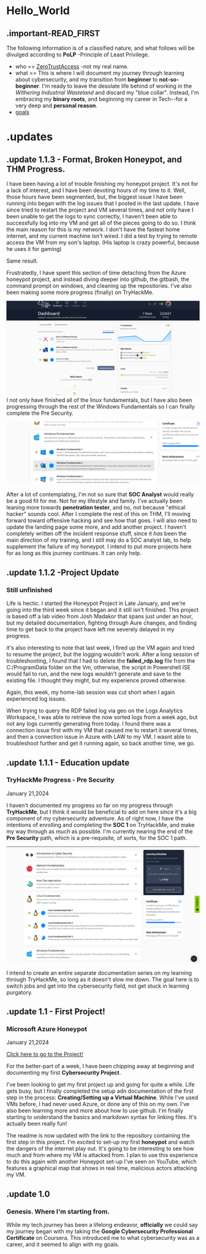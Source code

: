 # Hello_World

## .important-READ_FIRST
The following information is of a classified nature, and what follows will be divulged according to **PoLP** -Principle of Least Privilege.

- who == [ZeroTrustAccess](https://github.com/zerotrustaccess) -not my real name.
- what == This is where I will document my journey through learning about cybersecurity, and my transition from **beginner** to **not-so-beginner**. I'm ready to leave the desolate life behind of working in the *Withering Industrial Wasteland* and discard my "blue collar". Instead, I'm embracing my **binary roots**, and beginning my career in Tech--for a very deep and **personal reason**.
- [goals](https://github.com/zerotrustaccess/cyber/blob/main/goals.md)

# .updates

## .update 1.1.3 - Format, Broken Honeypot, and THM Progress.

I have been having a lot of trouble finishing my honeypot project. It's not for a lack of interest, and I have been devoting hours of my time to it. Well, those hours have been segmented, but, the biggest issue I have been running into began with the log issues that I posted in the last update. I have since tried to restart the project and VM several times, and not only have I been unable to get the logs to sync correctly, I haven't been able to successfully log into my VM and get all of the pieces going to do so. I think the main reason for this is my network. I don't have the fastest home internet, and my current machine isn't wired. I did a test by trying to remote access the VM from my son's laptop. (His laptop is crazy powerful, because he uses it for gaming)

Same result.

Frustratedly, I have spent this section of time detaching from the Azure honeypot project, and instead diving deeper into github, the gitbash, the command prompt on windows, and cleaning up the repositories. I've also been making some more progress (finally) on TryHackMe.

![screenshot of completed linux fundamentals](https://github.com/zerotrustaccess/cyber/blob/main/images/tryhackmepath1.png)
I not only have finished all of the linux fundamentals, but I have also been progressing through the rest of the Windows Fundamentals so I can finally complete the Pre Security.

![screenshot of progress of windows fundamentals](https://github.com/zerotrustaccess/cyber/blob/main/images/tryhackmepath2.png)

After a lot of contemplating, I'm not so sure that **SOC Analyst** would really be a good fit for me. Not for my lifestyle and family. I've actually been leaning more towards **penetration tester**, and no, not because "ethical hacker" sounds cool. After I complete the rest of this on THM, I'll moving forward toward offensive hacking and see how that goes. I will also need to update the landing page some more, and add another project. I haven't completely written off the incident response stuff, since it *has* been the main direction of my training, and I still may do a SOC analyst lab, to help supplement the failure of my honeypot. I intend to put more projects here for as long as this journey continues. It can only help.


## .update 1.1.2 -Project Update
### Still unfinished

Life is hectic. I started the Honeypot Project in Late January, and we're going into the third week since it began and it still isn't finished. This project is based off a lab video from Josh Madakor that spans just under an hour, but my detailed documentation, fighting through Aure changes, and finding time to get back to the project have left me severely delayed in my progress. 

it's also interesting to note that last week, I fired up the VM again and tried to resume the project, but the logging wouldn't work. After a long session of troubleshooting, I found that I had to delete the **failed_rdp.log** file from the C:/ProgramData folder on the Vm, otherwise, the script in Powershell ISE would fail to run, and the new logs wouldn't generate and save to the existing file. I thought they might, but my experience proved otherwise.

Again, this week, my home-lab session was cut short when I again experienced log issues.

When trying to query the RDP failed log via geo on the Logs Analytics Workspace, I was able to retrieve the now sorted logs from a week ago, but not any logs currently generating from today. I found there was a connection issue first with my VM that caused me to restart it several times, and then a connection issue in Azure with LAW to my VM. I wasnt able to troubleshoot further and get it running again, so back another time, we go. 

## .update 1.1.1 - **Education update**
### TryHackMe Progress - Pre Security
January 21,2024

I haven't documented my progress so far on my progress through **TryHackMe**, but I think it would be beneficial to add on here since it's a big component of my cybersecurity adventure. As of right now, I have the intentions of enrolling and completing the **SOC 1** on TryHackMe, and make my way through as much as possible. I'm currently nearing the end of the **Pre Security** path, which is a pre-requisite, of sorts, for the SOC 1 path.

![screenshot of current progress from tryhackme](https://github.com/ZeroTrustAccess/Cyber/blob/main/images/tryhackme1.png)

I intend to create an entire separate documentation series on my learning through TryHackMe, so long as it doesn't slow me down. The goal here is to switch jobs and get into the cybersecurity field, not get stuck in learning purgatory.


## .update 1.1 - **First Project!**
### Microsoft Azure Honeypot
January 21,2024

[Click here to go to the Project!](https://github.com/ZeroTrustAccess/Honeypot/blob/main/README.md)

For the better-part of a week, I have been chipping away at beginning and documenting my first **Cybersecurity Project**.

I've been looking to get my first project up and going for quite a while. Life gets busy, but I finally completed the setup adn documentation of the first step in the process: **Creating/Setting up a Virtual Machine**. While I've used VMs before, I had never used Azure, or done any of this on my own. I've also been learning more and more about how to use github. I'm finally starting to understand the basics and markdown syntax for linking files. It's actually been really fun!

The readme is now updated with the link to the repository containing the first step in this project. I'm excited to set-up my first **honeypot** and watch the dangers of the internet play out. It's going to be interesting to see how much and from where my VM is attacked from. I plan to use this experience to do this again with another Honeypot set-up I've seen on YouTube, which features a graphical map that shows in real time, malicious actors attacking my VM.

## .update 1.0
### Genesis. Where I'm starting from.

While my tech.journey has been a lifelong endeavor, **officially** we could say my journey began with my taking the **Google Cybersecurity Professional Certificate** on Coursera. This introduced me to what cybersecurity was as a career, and it seemed to align with my goals. 


